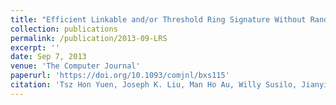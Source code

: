 ```yaml
---
title: "Efficient Linkable and/or Threshold Ring Signature Without Random Oracles."
collection: publications
permalink: /publication/2013-09-LRS
excerpt: ''
date: Sep 7, 2013
venue: 'The Computer Journal'
paperurl: 'https://doi.org/10.1093/comjnl/bxs115'
citation: 'Tsz Hon Yuen, Joseph K. Liu, Man Ho Au, Willy Susilo, Jianying Zhou: Efficient Linkable and/or Threshold Ring Signature Without Random Oracles. Comput. J. 56(4): 407-421 (2013)'
---
```

